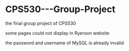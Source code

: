 # CPS530---Group-Project
the final group project of CPS530

some pages could not display in Ryerson website

the password and username of MySQL is already invalid
